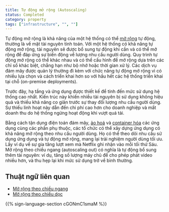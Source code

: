 ```yaml
---
title: Tự động mở rộng (Autoscaling)
status: Completed
category: property
tags: ["infrastructure", "", ""]
---
```


Tự động mở rộng là khả năng của một hệ thống có thể [mở rộng](/scalability/) tự động, thường là về mặt tài nguyên tính toán. Với một hệ thống có khả năng tự động mở rộng, tài nguyên sẽ được bổ sung tự động khi cần và có thể mở rộng để đáp ứng sự biến động về lượng nhu cầu người dùng.
Quy trình tự động mở rộng có thể khác nhau và có thể cấu hình để mở rộng dựa trên các chỉ số khác biệt, chẳng hạn như bộ nhớ hoặc thời gian xử lý. Các dịch vụ đám mây được quản lý thường đi kèm với chức năng tự động mở rộng vì có nhiều lựa chọn và cách triển khai hơn so với hầu hết các hệ thống triển khai tại chỗ (on-premise deployments).

Trước đây, hạ tầng và ứng dụng được thiết kế để tính đến mức sử dụng hệ thống cao nhất. Kiến trúc này khiến nhiều tài nguyên bị sử dụng không hiệu quả và thiếu khả năng co giãn trước sự thay đổi lượng nhu cầu người dùng. Sự thiếu linh hoạt này dẫn đến chi phí cao hơn cho doanh nghiệp và mất doanh thu do hệ thống ngừng hoạt động khi vượt quá tải.

Bằng cách tận dụng điện toán đám mây, [ảo hoá](/virtualization/) và [container hóa](/containerization/) các ứng dụng cùng các phần phụ thuộc, các tổ chức có thể xây dựng ứng dụng có khả năng mở rộng theo nhu cầu người dùng. Họ có thể theo dõi nhu cầu sử dụng ứng dụng và tự động mở rộng, mang lại trải nghiệm người dùng tối ưu.
Lấy ví dụ về sự gia tăng lượt xem mà Netflix ghi nhận vào mỗi tối thứ Sáu. Mở rộng theo chiều ngang (autoscaling out) có nghĩa là tự động bổ sung thêm tài nguyên: ví dụ, tăng số lượng máy chủ để cho phép phát video nhiều hơn, và thu hẹp lại khi mức sử dụng trở về bình thường.

## Thuật ngữ liên quan

* [Mở rộng theo chiều ngang](/horizontal-scaling/)
* [Mở rộng theo chiều dọc](/vertical-scaling/)

{{% sign-language-section cGONmC1smaM %}}
